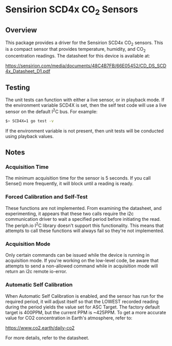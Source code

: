 # Sensirion SCD4x CO<sub>2</sub> Sensors

## Overview

This package provides a driver for the Sensirion SCD4x CO<sub>2</sub> sensors. This is a 
compact sensor that provides temperature, humidity, and CO<sub>2</sub> concentration 
readings. The datasheet for this device is available at:

https://sensirion.com/media/documents/48C4B7FB/66E05452/CD_DS_SCD4x_Datasheet_D1.pdf

## Testing

The unit tests can function with either a live sensor, or in playback mode. If the 
environment variable SCD4X is set, then the self test code will use a live 
sensor on the default I<sup>2</sup>C bus. For example:

```bash
$> SCD4X=1 go test -v
```
If the environment variable is not present, then unit tests will be conducted using
playback values.

## Notes

### Acquisition Time

The minimum acquisition time for the sensor is 5 seconds. If you call Sense() more
frequently, it will block until a reading is ready.

### Forced Calibration and Self-Test

These functions are not implemented. From examining the datasheet, and 
experimenting, it appears that these two calls require the i2c communication 
driver to wait a specified period before initiating the read. The periph.io 
I<sup>2</sup>C library doesn't support this functionality. This means that attempts 
to call these functions will always fail so they're not implemented.

### Acquisition Mode

Only certain commands can be issued while the device is running in acquisition 
mode. If you're working on the low-level code, be aware that attempts to send
a non-allowed command while in acquisition mode will return an i2c remote 
io-error.

### Automatic Self Calibration

When Automatic Self Calibration is enabled, and the sensor has run for the 
required period, it will adjust itself so that the LOWEST recorded reading 
during the period yields the value set for ASC Target. The factory default 
target is 400PPM, but the current PPM is ~425PPM. To get a more accurate 
value for CO2 concentration in Earth's atmosphere, refer to:

https://www.co2.earth/daily-co2

For more details, refer to the datasheet.

